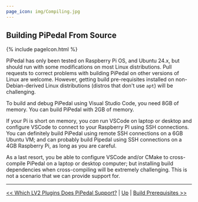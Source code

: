 ```yaml
---
page_icon: img/Compiling.jpg
---
```

## Building PiPedal From Source

{% include pageIcon.html %}

PiPedal has only been tested on Raspberry Pi OS, and Ubuntu 24.x, but should run with some modifications on most Linux distributions. Pull requests to correct problems with building PiPedal on other versions of Linux are welcome. However, getting build pre-requisites installed on non-Debian-derived Linux distributions (distros that don't use `apt`) will be challenging.

To build and debug PiPedal using Visual Studio Code, you need 8GB of memory. You can build PiPedal with 2GB of memory.

If your Pi is short on memory, you _can_ run VSCode on laptop or desktop and configure VSCode to connect to your Raspberry PI using SSH connections. You can definitely build PiPedal using remote SSH connections on a 6GB Ubuntu VM; and can probably build Pipedal using SSH connections on a 4GB Raspberry Pi, as long as you are careful.

As a last resort, you be able to configure VSCode and/or CMake to cross-compile PiPedal on a laptop or desktop computer; but installing build dependencies when cross-compiling will be extremely challenging.  This is not a scenario that we can provide support for.



--------
[<< Which LV2 Plugins Does PiPedal Support?](WhichLv2PluginsAreSupported.md) | [Up](Documentation.md) | [Build Prerequisites >>](BuildPrerequisites.md)
